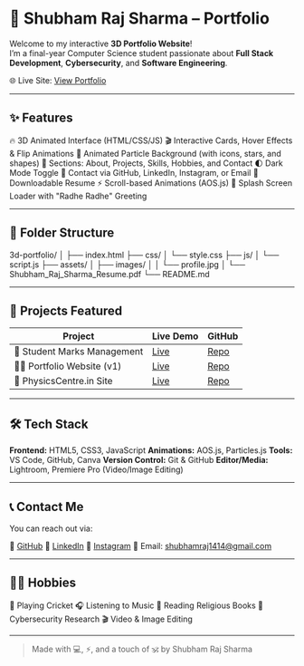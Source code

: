 # 🚀 Shubham Raj Sharma – Portfolio

Welcome to my interactive **3D Portfolio Website**!  
I’m a final-year Computer Science student passionate about **Full Stack Development**, **Cybersecurity**, and **Software Engineering**.

🌐 Live Site: [View Portfolio](http://shubh100802.github.io/Portfolio/)

---

## ✨ Features

🔥 3D Animated Interface (HTML/CSS/JS)
🎬 Interactive Cards, Hover Effects & Flip Animations
🌠 Animated Particle Background (with icons, stars, and shapes)
🎯 Sections: About, Projects, Skills, Hobbies, and Contact
🌓 Dark Mode Toggle
📨 Contact via GitHub, LinkedIn, Instagram, or Email
📄 Downloadable Resume
⚡ Scroll-based Animations (AOS.js)
🌙 Splash Screen Loader with "Radhe Radhe" Greeting

---

## 📁 Folder Structure

3d-portfolio/
│
├── index.html
├── css/
│ └── style.css
├── js/
│ └── script.js
├── assets/
│ ├── images/
│ │ └── profile.jpg
│ └── Shubham_Raj_Sharma_Resume.pdf
└── README.md


---

## 💼 Projects Featured

| Project                          | Live Demo | GitHub |
|----------------------------------|-----------|--------|
| 🧮 Student Marks Management      | [Live](https://student-marks-b29u.onrender.com/index.html) | [Repo](https://github.com/shubh100802/Student_Marks) |
| 🧑‍💻 Portfolio Website (v1)       | [Live](https://shubh100802.github.io/CODSOFT-Task1-PORTFOLIO/) | [Repo](https://github.com/shubh100802/CODSOFT-Task1-PORTFOLIO) |
| 🧪 PhysicsCentre.in Site         | [Live](https://shubh100802.github.io/physicscentre.in-new/) | [Repo](https://github.com/shubh100802/physicscentre.in-new) |

---

## 🛠 Tech Stack

**Frontend:** HTML5, CSS3, JavaScript
**Animations:** AOS.js, Particles.js
**Tools:** VS Code, GitHub, Canva
**Version Control:** Git & GitHub
**Editor/Media:** Lightroom, Premiere Pro (Video/Image Editing)

---

## 📞 Contact Me

You can reach out via:

🔗 [GitHub](https://github.com/shubh100802)
💼 [LinkedIn](https://www.linkedin.com/in/shubham-raj-sharma-306aa0247)
📸 [Instagram](https://www.instagram.com/itsmeshubh2026)
📧 Email: [shubhamraj1414@gmail.com](mailto:shubhamraj1414@gmail.com)

---

## 🧘‍♂️ Hobbies

🏏 Playing Cricket
🎧 Listening to Music
📖 Reading Religious Books
🔐 Cybersecurity Research
🎬 Video & Image Editing

---


> Made with 💻, ⚡, and a touch of 🕉️ by Shubham Raj Sharma
